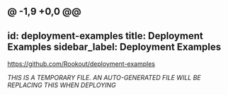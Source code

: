 @ -1,9 +0,0 @@
---
id: deployment-examples
title: Deployment Examples
sidebar_label: Deployment Examples
---

https://github.com/Rookout/deployment-examples

*THIS IS A TEMPORARY FILE. AN AUTO-GENERATED FILE WILL BE REPLACING THIS WHEN DEPLOYING*
